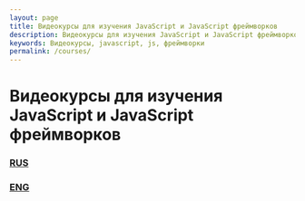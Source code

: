 ```yaml
---
layout: page
title: Видеокурсы для изучения JavaScript и JavaScript фреймворков
description: Видеокурсы для изучения JavaScript и JavaScript фреймворков
keywords: Видеокурсы, javascript, js, фреймворки
permalink: /courses/
---
```


# Видеокурсы для изучения JavaScript и JavaScript фреймворков

### <a href="/courses/ru/">RUS</a>

### <a href="/courses/en/">ENG</a>
